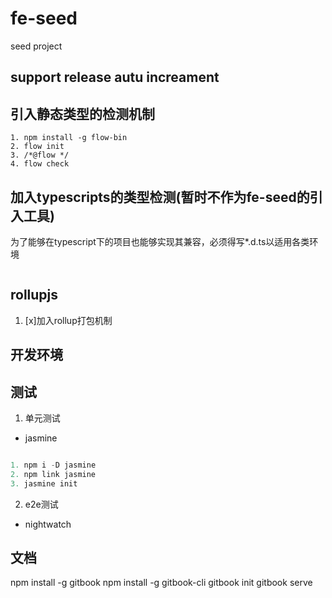 # fe-seed
seed project


## support release autu increament


## 引入静态类型的检测机制
```
1. npm install -g flow-bin
2. flow init
3. /*@flow */
4. flow check
```

## 加入typescripts的类型检测(暂时不作为fe-seed的引入工具)
为了能够在typescript下的项目也能够实现其兼容，必须得写*.d.ts以适用各类环境
```

```

## rollupjs
1. [x]加入rollup打包机制



## 开发环境


## 测试
1. 单元测试
- jasmine

```javascript

1. npm i -D jasmine
2. npm link jasmine
3. jasmine init

```

2. e2e测试
- nightwatch


## 文档
npm install -g gitbook
npm install -g gitbook-cli
gitbook init
gitbook serve




